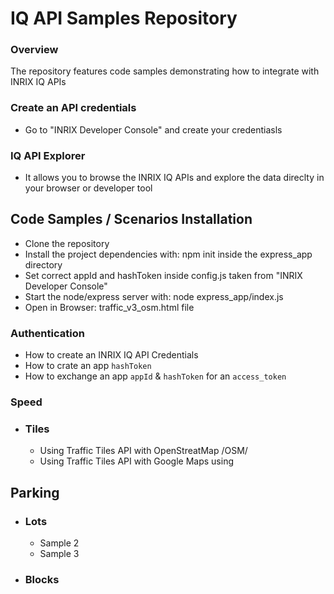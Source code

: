 # IQ API Samples Repository
### Overview
The repository features code samples demonstrating how to integrate with INRIX IQ APIs

### Create an API credentials 
- Go to "INRIX Developer Console" and create your credentiasls

### IQ API Explorer
- It allows you to browse the INRIX IQ APIs and explore the data direclty in your browser or developer tool

## Code Samples / Scenarios Installation
- Clone the repository
- Install the project dependencies with: npm init inside the express_app directory
- Set correct appId and hashToken inside config.js taken from "INRIX Developer Console"
- Start the node/express server with: node express_app/index.js
- Open in Browser: traffic_v3_osm.html file


### Authentication
- How to create an INRIX IQ API Credentials
- How to crate an app `hashToken`
- How to exchange an app `appId` & `hashToken` for an `access_token`

### Speed
- ### Tiles
   - Using Traffic Tiles API with OpenStreatMap /OSM/ 
   - Using Traffic Tiles API with Google Maps using

## Parking
- ### Lots
    - Sample 2 
    - Sample 3 
- ### Blocks 

